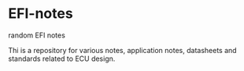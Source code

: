 # EFI-notes
random EFI notes

Thi is a repository for various notes, application notes, datasheets and standards related to ECU design.
